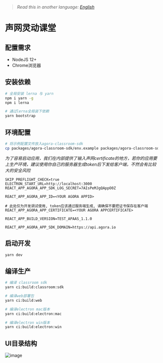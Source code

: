 > *Read this in another language: [English](README.md)*

# 声网灵动课堂

## 配置需求

- NodeJS 12+
- Chrome浏览器

## 安装依赖  
```bash
# 全局安装 lerna 与 yarn
npm i yarn -g
npm i lerna

# 通过lerna全局装下依赖
yarn bootstrap
```

## 环境配置
```bash
# 将示例配置文件放入agora-classroom-sdk
cp packages/agora-classroom-sdk/env.example packages/agora-classroom-sdk/.env
```

*为了容易启动应用，我们在内部提供了输入声网certificate的地方，若你的应用要上生产环境，建议使用你自己的服务器生成token后下发给客户端，不然会有比较大的安全风险*

```
SKIP_PREFLIGHT_CHECK=true
ELECTRON_START_URL=http://localhost:3000
REACT_APP_AGORA_APP_SDK_LOG_SECRET=7AIsPeMJgQAppO0Z

REACT_APP_AGORA_APP_ID=<YOUR AGORA APPID>

# 此处仅为开发调试使用, token应该通过服务端生成, 请确保不要把证书保存在客户端
REACT_APP_AGORA_APP_CERTIFICATE=<YOUR AGORA APPCERTIFICATE>

REACT_APP_BUILD_VERSION=TEST_APAAS_1.1.0

REACT_APP_AGORA_APP_SDK_DOMAIN=https://api.agora.io
```


## 启动开发
```bash
yarn dev
```

## 编译生产
```bash
# 编译 classroom sdk
yarn ci:build:classroom:sdk

# 编译web部署包
yarn ci:build:web

# 编译electron mac版本
yarn ci:build:electron:mac

# 编译electron win版本
yarn ci:build:electron:win
```

## UI目录结构
![image](https://user-images.githubusercontent.com/471561/116705621-50115580-a9ff-11eb-8495-bea60a262fcd.png)
